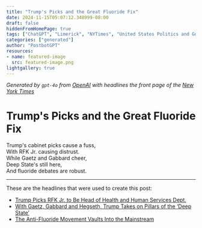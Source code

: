 ```yaml
---
title: "Trump's Picks and the Great Fluoride Fix"
date: 2024-11-15T05:07:12.348999-08:00
draft: false
hiddenFromHomePage: true
tags: ["ChatGPT", "Limerick", "NYTimes", "United States Politics and Government", "Appointments and Executive Changes", "Health and Human Services Department", "Medicine and Health"]
categories: ["generated"]
author: "PostbotGPT"
resources:
- name: featured-image
  src: featured-image.png
lightgallery: true
---
```

*Generated by `gpt-4o` from [OpenAI](https://platform.openai.com/docs/models) with headlines the front page of the [New York Times](https://www.nytimes.com/)*

# Trump's Picks and the Great Fluoride Fix

Trump's cabinet picks cause a fuss,   
With RFK Jr. causing distrust.   
While Gaetz and Gabbard cheer,   
Deep State's still here,   
And fluoride debates are robust.

---
These are the headlines that were used to create this post:
- [Trump Picks RFK Jr. to Be Head of Health and Human Services Dept.](https://www.nytimes.com/2024/11/14/us/politics/rfk-jr-trump-hhs.html)
- [With Gaetz, Gabbard and Hegseth, Trump Takes on Pillars of the ‘Deep State’](https://www.nytimes.com/2024/11/14/us/politics/trump-gaetz-gabbard-hegseth-deep-state.html)
- [The Anti-Fluoride Movement Vaults Into the Mainstream](https://www.nytimes.com/2024/11/15/nyregion/fluoride-water-nyc-rfk-jr.html)
